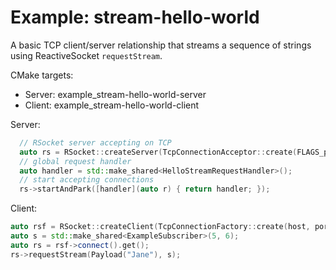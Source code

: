 # Example: stream-hello-world

A basic TCP client/server relationship that streams a sequence of strings using ReactiveSocket `requestStream`.

CMake targets:

- Server: example_stream-hello-world-server
- Client: example_stream-hello-world-client

Server:

```cpp
  // RSocket server accepting on TCP
  auto rs = RSocket::createServer(TcpConnectionAcceptor::create(FLAGS_port));
  // global request handler
  auto handler = std::make_shared<HelloStreamRequestHandler>();
  // start accepting connections
  rs->startAndPark([handler](auto r) { return handler; });
```

Client:

```cpp
auto rsf = RSocket::createClient(TcpConnectionFactory::create(host, port));
auto s = std::make_shared<ExampleSubscriber>(5, 6);
auto rs = rsf->connect().get();
rs->requestStream(Payload("Jane"), s);
```

